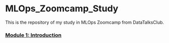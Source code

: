 # MLOps_Zoomcamp_Study
This is the repository of my study in MLOps Zoomcamp from DataTalksClub. 

### [Module 1: Introduction](01-intro)
